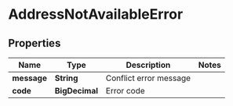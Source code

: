 

# AddressNotAvailableError


## Properties

| Name | Type | Description | Notes |
|------------ | ------------- | ------------- | -------------|
|**message** | **String** | Conflict error message |  |
|**code** | **BigDecimal** | Error code |  |



